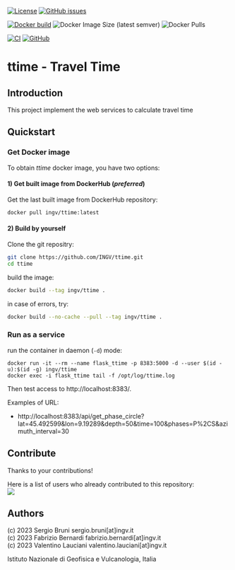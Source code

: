 [![License](https://img.shields.io/github/license/INGV/ttime.svg)](https://github.com/INGV/ttime/blob/main/LICENSE)
[![GitHub issues](https://img.shields.io/github/issues/INGV/ttime.svg)](https://github.com/INGV/ttime/issues)

[![Docker build](https://img.shields.io/badge/docker%20build-from%20CI-yellow)](https://hub.docker.com/r/ingv/ttime)
![Docker Image Size (latest semver)](https://img.shields.io/docker/image-size/ingv/ttime?sort=semver)
![Docker Pulls](https://img.shields.io/docker/pulls/ingv/ttime)

[![CI](https://github.com/INGV/ttime/actions/workflows/docker-image.yml/badge.svg)](https://github.com/INGV/ttime/actions)
[![GitHub](https://img.shields.io/static/v1?label=GitHub&message=Link%20to%20repository&color=blueviolet)](https://github.com/INGV/ttime)

# ttime - Travel Time

## Introduction
This project implement the web services to calculate travel time

## Quickstart
### Get Docker image
To obtain *ttime* docker image, you have two options:

#### 1) Get built image from DockerHub (*preferred*)
Get the last built image from DockerHub repository:
```sh
docker pull ingv/ttime:latest
```

#### 2) Build by yourself
Clone the git repositry:
```sh
git clone https://github.com/INGV/ttime.git
cd ttime
```
build the image:
```sh
docker build --tag ingv/ttime . 
```

in case of errors, try:
```sh
docker build --no-cache --pull --tag ingv/ttime . 
```

### Run as a service
run the container in daemon (`-d`) mode:
```
docker run -it --rm --name flask_ttime -p 8383:5000 -d --user $(id -u):$(id -g) ingv/ttime
docker exec -i flask_ttime tail -f /opt/log/ttime.log
```

Then test access to http://localhost:8383/.

Examples of URL:

- http://localhost:8383/api/get_phase_circle?lat=45.492599&lon=9.19289&depth=50&time=100&phases=P%2CS&azimuth_interval=30

## Contribute
Thanks to your contributions!

Here is a list of users who already contributed to this repository: \
<a href="https://github.com/ingv/ttime/graphs/contributors">
  <img src="https://contrib.rocks/image?repo=ingv/ttime" />
</a>

## Authors
(c) 2023 Sergio Bruni sergio.bruni[at]ingv.it \
(c) 2023 Fabrizio Bernardi fabrizio.bernardi[at]ingv.it \
(c) 2023 Valentino Lauciani valentino.lauciani[at]ingv.it

Istituto Nazionale di Geofisica e Vulcanologia, Italia
